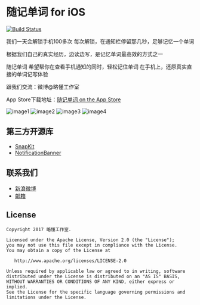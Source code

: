 # 随记单词 for iOS
[![Build Status](https://travis-ci.org/woodyyan/oneword.svg?branch=develop)](https://travis-ci.org/woodyyan/oneword)

我们一天会解锁手机100多次
每次解锁，在通知栏停留那几秒，足够记忆一个单词

根据我们自己的真实经历，边读边写，是记忆单词最高效的方式之一

随记单词
希望帮你在查看手机通知的同时，轻松记住单词
在手机上，还原真实直接的单词记写体验

跟我们交流：微博@略懂工作室

App Store下载地址：[随记单词 on the App Store](https://itunes.apple.com/us/app/%E9%9A%8F%E8%AE%B0%E5%8D%95%E8%AF%8D/id1227214796?l=zh&ls=1&mt=8)

![image1](https://github.com/woodyyan/oneword/raw/develop/Screenshots/1.jpg)
![image2](https://github.com/woodyyan/oneword/raw/develop/Screenshots/2.jpg)
![image3](https://github.com/woodyyan/oneword/raw/develop/Screenshots/3.jpg)
![image4](https://github.com/woodyyan/oneword/raw/develop/Screenshots/4.jpg)

## 第三方开源库

* [SnapKit](https://github.com/SnapKit/SnapKit)
* [NotificationBanner](https://github.com/Daltron/NotificationBanner)

## 联系我们
* [新浪微博](http://weibo.com/u/5613355795)
* [邮箱](easystudio@outlook.com)

## License

```
Copyright 2017 略懂工作室.

Licensed under the Apache License, Version 2.0 (the "License");
you may not use this file except in compliance with the License.
You may obtain a copy of the License at

   http://www.apache.org/licenses/LICENSE-2.0

Unless required by applicable law or agreed to in writing, software
distributed under the License is distributed on an "AS IS" BASIS,
WITHOUT WARRANTIES OR CONDITIONS OF ANY KIND, either express or implied.
See the License for the specific language governing permissions and
limitations under the License.
```
